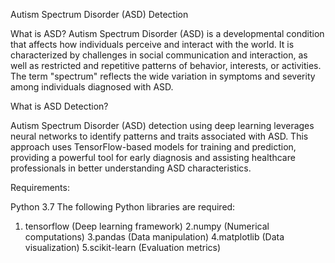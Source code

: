 Autism Spectrum Disorder (ASD) Detection

What is ASD?
Autism Spectrum Disorder (ASD) is a developmental condition that affects how individuals perceive and interact with the world. It is characterized by challenges in social communication and interaction, as well as restricted and repetitive patterns of behavior, interests, or activities. The term "spectrum" reflects the wide variation in symptoms and severity among individuals diagnosed with ASD.

What is ASD Detection?

Autism Spectrum Disorder (ASD) detection using deep learning leverages neural networks to identify patterns and traits associated with ASD. This approach uses TensorFlow-based models for training and prediction, providing a powerful tool for early diagnosis and assisting healthcare professionals in better understanding ASD characteristics.

Requirements:

Python 3.7 
The following Python libraries are required:
  1. tensorflow (Deep learning framework)
  2.numpy (Numerical computations)
  3.pandas (Data manipulation)
  4.matplotlib (Data visualization)
  5.scikit-learn (Evaluation metrics)
    
